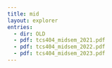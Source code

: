 ```yaml
---
title: mid
layout: explorer
entries:
  - dir: OLD
  - pdf: tcs404_midsem_2021.pdf
  - pdf: tcs404_midsem_2022.pdf
  - pdf: tcs404_midsem_2023.pdf
---
```

